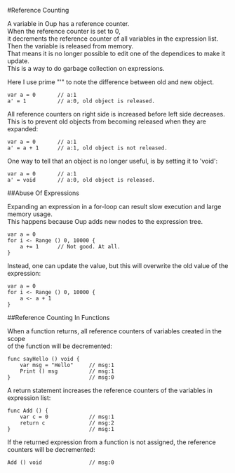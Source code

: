 #Reference Counting

A variable in Oup has a reference counter.  
When the reference counter is set to 0,  
it decrements the reference counter of all variables in the expression list.  
Then the variable is released from memory.  
That means it is no longer possible to edit one of the dependices to make it update.  
This is a way to do garbage collection on expressions. 

Here I use prime "'" to note the difference between old and new object.  

    var a = 0       // a:1
    a' = 1          // a:0, old object is released.
    
All reference counters on right side is increased before left side decreases.  
This is to prevent old objects from becoming released when they are expanded:  

    var a = 0       // a:1
    a' = a + 1      // a:1, old object is not released.

One way to tell that an object is no longer useful, is by setting it to 'void':  

    var a = 0       // a:1
    a' = void       // a:0, old object is released.
    
##Abuse Of Expressions

Expanding an expression in a for-loop can result slow execution and large memory usage.  
This happens because Oup adds new nodes to the expression tree.  

    var a = 0
    for i <- Range () 0, 10000 {
        a += 1      // Not good. At all.
    }
    
Instead, one can update the value, but this will overwrite the old value of the expression:  

    var a = 0
    for i <- Range () 0, 10000 {
        a <- a + 1
    }
    
##Reference Counting In Functions
    
When a function returns, all reference counters of variables created in the scope  
of the function will be decremented:  

    func sayHello () void {
        var msg = "Hello"     // msg:1
        Print () msg          // msg:1
    }                         // msg:0
    
A return statement increases the reference counters of the variables in expression list:  

    func Add () {
        var c = 0             // msg:1
        return c              // msg:2
    }                         // msg:1
    
If the returned expression from a function is not assigned, the reference counters will be decremented:

    Add () void               // msg:0
    
